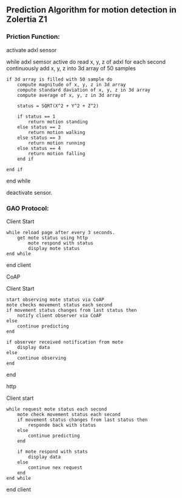 ## Prediction Algorithm for motion detection in Zolertia Z1

### Priction Function:

activate adxl sensor

while adxl semsor active do
	read x, y, z of adxl for each second continuously
	add x, y, z into 3d array of 50 samples
	
	if 3d array is filled with 50 sample do
		compute magnitude of x, y, z in 3d array
		compute standard daviation of x, y, z in 3d array
		compute average of x, y, z in 3d array

		status = SQRT(X^2 + Y^2 + Z^2)

		if status == 1
			return motion standing
		else status == 2
			return motion walking
		else status == 3
			return motion running
		else status == 4
			return motion falling
		end if

	end if

end while

deactivate sensor.

### GAO Protocol:

Client Start

	while reload page after every 3 seconds.
		get mote status using http
			mote respond with status
			display mote status
	end while
end client


CoAP 

Client Start

	start observing mote status via CoAP
	mote checks movement status each second
	if movement status changes from last status then 
		notify client observer via CoAP
	else
		continue predicting
	end

	if observer received notification from mote
		display data
	else
		continue observing
	end
end



http

Client start

	while request mote status each second
		mote check movement status each second
		if movement status changes from last status then 
			responde back with status
		else
			continue predicting
		end

		if mote respond with stats
			display data
		else
			continue nex request
		end
	end while

end client